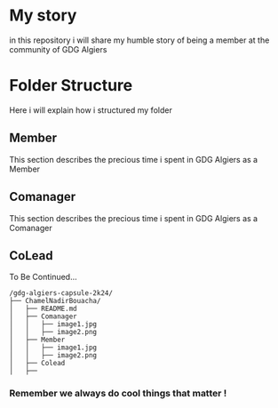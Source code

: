 # My story
in this repository i will share my humble story of being a member at the community of GDG Algiers


# Folder Structure 
Here i will explain how i structured my folder

## Member 
This section describes the precious time i spent in GDG Algiers as a Member
## Comanager 
This section describes the precious time i spent in GDG Algiers as a Comanager
## CoLead
To Be Continued...

```
/gdg-algiers-capsule-2k24/
├── ChamelNadirBouacha/
│   ├── README.md
│   ├── Comanager
│   │   ├── image1.jpg
│   │   ├── image2.png
│   ├── Member
│   │   ├── image1.jpg
│   │   ├── image2.png
│   ├── Colead
│   ├── 

```

### Remember we always do cool things that matter !
